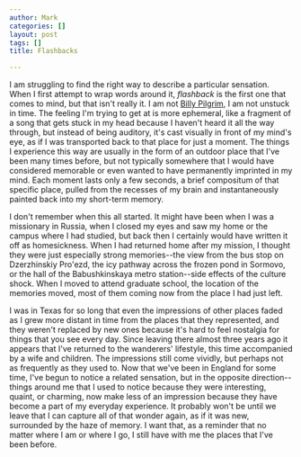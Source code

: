 ```yaml
---
author: Mark
categories: []
layout: post
tags: []
title: Flashbacks

---
```

I am struggling to find the right way to describe a particular sensation.  When I first attempt to wrap words around it, *flashback* is the first one that comes to mind, but that isn't really it.  I am not [Billy Pilgrim][1], I am not unstuck in time.  The feeling I'm trying to get at is more ephemeral, like a fragment of a song that gets stuck in my head because I haven't heard it all the way through, but instead of being auditory, it's cast visually in front of my mind's eye, as if I was transported back to that place for just a moment.  The things I experience this way are usually in the form of an outdoor place that I've been many times before, but not typically somewhere that I would have considered memorable or even wanted to have permanently imprinted in my mind.  Each moment lasts only a few seconds, a brief compositum of that specific place, pulled from the recesses of my brain and instantaneously painted back into my short-term memory.

I don't remember when this all started.  It might have been when I was a missionary in Russia, when I closed my eyes and saw my home or the campus where I had studied, but back then I certainly would have written it off as homesickness.  When I had returned home after my mission, I thought they were just especially strong memories--the view from the bus stop on Dzerzhinskiy Pro'ezd, the icy pathway across the frozen pond in Sormovo, or the hall of the Babushkinskaya metro station--side effects of the culture shock.  When I moved to attend graduate school, the location of the memories moved, most of them coming now from the place I had just left.

I was in Texas for so long that even the impressions of other places faded as I grew more distant in time from the places that they represented, and they weren't replaced by new ones because it's hard to feel nostalgia for things that you see every day.  Since leaving there almost three years ago it appears that I've returned to the wanderers' lifestyle, this time accompanied by a wife and children.  The impressions still come vividly, but perhaps not as frequently as they used to.  Now that we've been in England for some time, I've begun to notice a related sensation, but in the opposite direction--things around me that I used to notice because they were interesting, quaint, or charming, now make less of an impression because they have become a part of my everyday experience.  It probably won't be until we leave that I can capture all of that wonder again, as if it was new, surrounded by the haze of memory.  I want that, as a reminder that no matter where I am or where I go, I still have with me the places that I've been before.

[1]: http://en.wikipedia.org/wiki/Billy_Pilgrim
